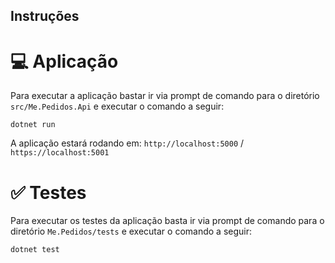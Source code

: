 ## Instruções

# :computer: Aplicação 

Para executar a aplicação bastar ir via prompt de comando para o diretório `src/Me.Pedidos.Api` e executar o comando a seguir:

`dotnet run`

A aplicação estará rodando em: `http://localhost:5000` / `https://localhost:5001`

# :white_check_mark: Testes

Para executar os testes da aplicação basta ir via prompt de comando para o diretório `Me.Pedidos/tests` e executar o comando a seguir:

`dotnet test`